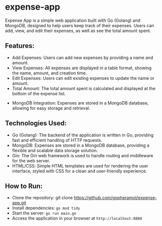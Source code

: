 # expense-app
Expense App is a simple web application built with Go (Golang) and MongoDB, designed to help users keep track of their expenses. Users can add, view, and edit their expenses, as well as see the total amount spent.
## Features:
- Add Expenses: Users can add new expenses by providing a name and amount.
- View Expenses: All expenses are displayed in a table format, showing the name, amount, and creation time.
- Edit Expenses: Users can edit existing expenses to update the name or amount.
- Total Amount: The total amount spent is calculated and displayed at the bottom of the expense list.
  
* MongoDB Integration: Expenses are stored in a MongoDB database, allowing for easy storage and retrieval.

## Technologies Used:
- Go (Golang): The backend of the application is written in Go, providing fast and efficient handling of HTTP requests.
- MongoDB: Expenses are stored in a MongoDB database, providing a flexible and scalable data storage solution.
- Gin: The Gin web framework is used to handle routing and middleware for the web server.
- HTML/CSS: Simple HTML templates are used for rendering the user interface, styled with CSS for a clean and user-friendly experience.

## How to Run:
* Clone the repository: git clone https://github.com/gopheramol/expense-app.git
* Install dependencies: ```go mod tidy```
* Start the server: ```go run main.go```
* Access the application in your browser at `http://localhost:8080`
